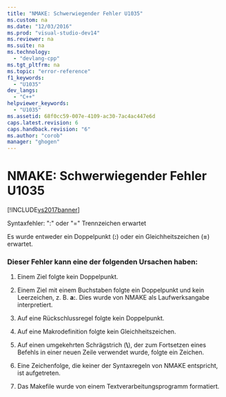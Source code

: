 ```yaml
---
title: "NMAKE: Schwerwiegender Fehler U1035"
ms.custom: na
ms.date: "12/03/2016"
ms.prod: "visual-studio-dev14"
ms.reviewer: na
ms.suite: na
ms.technology: 
  - "devlang-cpp"
ms.tgt_pltfrm: na
ms.topic: "error-reference"
f1_keywords: 
  - "U1035"
dev_langs: 
  - "C++"
helpviewer_keywords: 
  - "U1035"
ms.assetid: 68f0cc59-007e-4109-ac30-7ac4ac447e6d
caps.latest.revision: 6
caps.handback.revision: "6"
ms.author: "corob"
manager: "ghogen"
---
```

# NMAKE: Schwerwiegender Fehler U1035
[!INCLUDE[vs2017banner](../../assembler/inline/includes/vs2017banner.md)]

Syntaxfehler: ":" oder "\=" Trennzeichen erwartet  
  
 Es wurde entweder ein Doppelpunkt \(**:**\) oder ein Gleichheitszeichen \(**\=**\) erwartet.  
  
### Dieser Fehler kann eine der folgenden Ursachen haben:  
  
1.  Einem Ziel folgte kein Doppelpunkt.  
  
2.  Einem Ziel mit einem Buchstaben folgte ein Doppelpunkt und kein Leerzeichen, z. B. **a:**.  Dies wurde von NMAKE als Laufwerksangabe interpretiert.  
  
3.  Auf eine Rückschlussregel folgte kein Doppelpunkt.  
  
4.  Auf eine Makrodefinition folgte kein Gleichheitszeichen.  
  
5.  Auf einen umgekehrten Schrägstrich \(**\\**\), der zum Fortsetzen eines Befehls in einer neuen Zeile verwendet wurde, folgte ein Zeichen.  
  
6.  Eine Zeichenfolge, die keiner der Syntaxregeln von NMAKE entspricht, ist aufgetreten.  
  
7.  Das Makefile wurde von einem Textverarbeitungsprogramm formatiert.